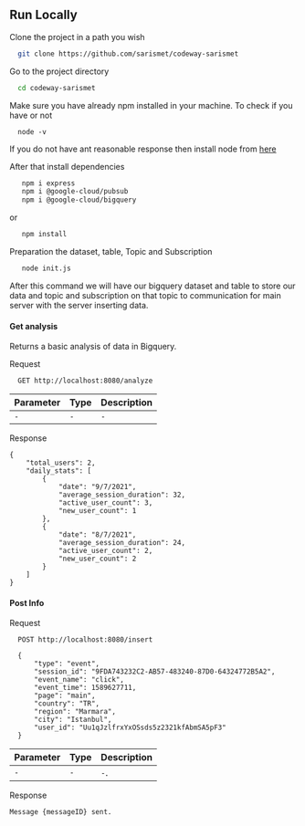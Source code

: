 ## Run Locally

Clone the project in a path you wish

```bash
  git clone https://github.com/sarismet/codeway-sarismet
```

Go to the project directory

```bash
  cd codeway-sarismet
```
Make sure you have already npm installed in your machine. 
To check if you have or not
```
  node -v
```
If you do not have ant reasonable response then install node from [here](https://nodejs.org/en/)

After that install dependencies

```bash
   npm i express
   npm i @google-cloud/pubsub
   npm i @google-cloud/bigquery
```
or 
```bash
   npm install
```
Preparation the dataset, table, Topic and Subscription 
```bash
   node init.js
```
After this command we will have our bigquery dataset and table to store our data and 
topic and subscription on that topic to communication for main server with the server inserting data.

#### Get analysis
Returns a basic analysis of data in Bigquery.

Request  

```http
  GET http://localhost:8080/analyze
```

| Parameter | Type     | Description                |
| :-------- | :------- | :------------------------- |
| `-` | `-` | `-` |

Response  

```
{
    "total_users": 2,
    "daily_stats": [
        {
            "date": "9/7/2021",
            "average_session_duration": 32,
            "active_user_count": 3,
            "new_user_count": 1
        },
        {
            "date": "8/7/2021",
            "average_session_duration": 24,
            "active_user_count": 2,
            "new_user_count": 2
        }
    ]
}
```

#### Post Info 
 
Request  

```http
  POST http://localhost:8080/insert
  
  {
      "type": "event",
      "session_id": "9FDA743232C2-AB57-483240-87D0-64324772B5A2",
      "event_name": "click",
      "event_time": 1589627711,
      "page": "main",
      "country": "TR",
      "region": "Marmara",
      "city": "Istanbul",
      "user_id": "Uu1qJzlfrxYxOSsds5z2321kfAbmSA5pF3"
  }
```


| Parameter | Type     | Description                |
| :-------- | :------- | :------------------------- |
| `-` | `-` | `-`. |

Response  

```
Message {messageID} sent.
```
